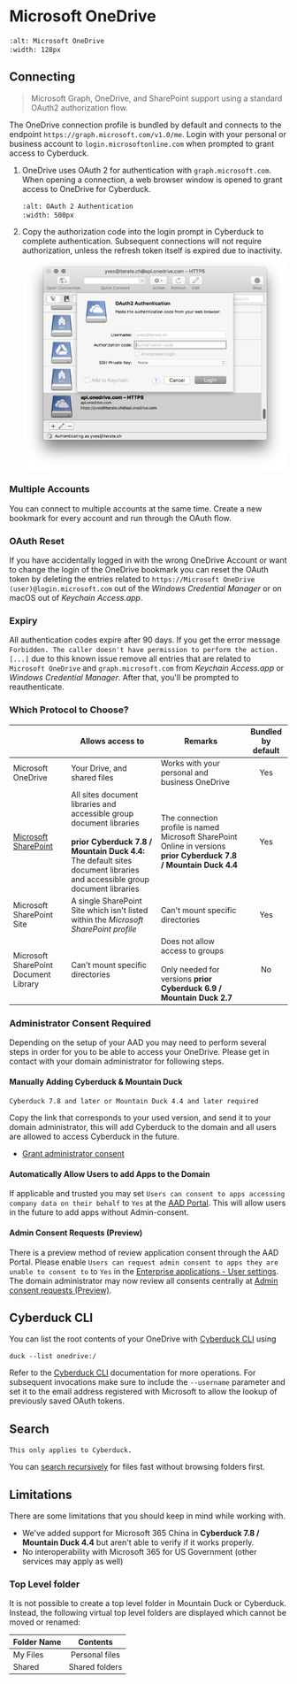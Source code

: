 Microsoft OneDrive
====

```{image} _images/onedrive.png
:alt: Microsoft OneDrive
:width: 128px
```

## Connecting

> Microsoft Graph, OneDrive, and SharePoint support using a standard OAuth2 authorization flow.

The OneDrive connection profile is bundled by default and connects to the endpoint `https://graph.microsoft.com/v1.0/me`. Login with your personal or business account to `login.microsoftonline.com` when prompted to grant access to Cyberduck.

1. OneDrive uses OAuth 2 for authentication with `graph.microsoft.com`. When opening a connection, a web browser window is opened to grant access to OneDrive for Cyberduck.
	```{image} _images/Microsoft_OneDrive_OAuth_Authorization.png
	:alt: OAuth 2 Authentication
	:width: 500px
	``` 
2. Copy the authorization code into the login prompt in Cyberduck to complete authentication. Subsequent connections will not require authorization, unless the refresh token itself is expired due to inactivity.
![OAuth 2 Prompt](_images/OneDrive_OAuth_2_Authorization.png)

### Multiple Accounts

You can connect to multiple accounts at the same time. Create a new bookmark for every account and run through the OAuth flow.

### OAuth Reset

If you have accidentally logged in with the wrong OneDrive Account or want to change the login of the OneDrive bookmark you can reset the OAuth token by deleting the entries related to `https://Microsoft OneDrive (user)@login.microsoft.com` out of the *Windows Credential Manager* or on macOS out of *Keychain Access.app*.

### Expiry

All authentication codes expire after 90 days. If you get the error message `Forbidden. The caller doesn't have permission to perform the action. [...]` due to this known issue remove all entries that are related to `Microsoft OneDrive` and `graph.microsoft.com` from *Keychain Access.app* or *Windows Credential Manager*. After that, you'll be prompted to reauthenticate.

### Which Protocol to Choose?

|  | Allows access to | Remarks | Bundled by default |
| --- | --- | --- | :---: |
| Microsoft OneDrive | Your Drive, and shared files	| Works with your personal and business OneDrive | Yes |
| [Microsoft SharePoint](sharepoint.md) | All sites document libraries and accessible group document libraries<br/><br/>**prior Cyberduck 7.8 / Mountain Duck 4.4:** The default sites document libraries and accessible group document libraries | The connection profile is named Microsoft SharePoint Online in versions **prior Cyberduck 7.8 / Mountain Duck 4.4** | Yes |
| Microsoft SharePoint Site | A single SharePoint Site which isn't listed within the *Microsoft SharePoint profile* | Can't mount specific directories | Yes |
| Microsoft SharePoint Document Library	| Can't mount specific directories | Does not allow access to groups<br/><br/>Only needed for versions **prior Cyberduck 6.9 / Mountain Duck 2.7** | No |

### Administrator Consent Required

Depending on the setup of your AAD you may need to perform several steps in order for you to be able to access your OneDrive. Please get in contact with your domain administrator for following steps.

#### Manually Adding Cyberduck & Mountain Duck

```{Important}
Cyberduck 7.8 and later or Mountain Duck 4.4 and later required
```

Copy the link that corresponds to your used version, and send it to your domain administrator, this will add Cyberduck to the domain and all users are allowed to access Cyberduck in the future.

* [Grant administrator consent](https://login.microsoftonline.com/organizations/v2.0/adminconsent?client_id=f40bc18f-cd02-4212-b7f1-15243e4e2ad3&redirect_uri=https://cyberduck.io/oauth&scope=sites.readwrite.all%20files.readwrite.all%20offline_access%20user.read)

#### Automatically Allow Users to add Apps to the Domain

If applicable and trusted you may set `Users can consent to apps accessing company data on their behalf` to `Yes` at the [AAD Portal](https://aad.portal.azure.com/#blade/Microsoft_AAD_IAM/StartboardApplicationsMenuBlade/UserSettings). This will allow users in the future to add apps without Admin-consent.

#### Admin Consent Requests (Preview)

There is a preview method of review application consent through the AAD Portal. Please enable `Users can request admin consent to apps they are unable to consent to` to `Yes` in the [Enterprise applications - User settings](https://aad.portal.azure.com/#blade/Microsoft_AAD_IAM/StartboardApplicationsMenuBlade/UserSettings). The domain administrator may now review all consents centrally at [Admin consent requests (Preview)](https://aad.portal.azure.com/#blade/Microsoft_AAD_IAM/StartboardApplicationsMenuBlade/AccessRequests).

## Cyberduck CLI

You can list the root contents of your OneDrive with [Cyberduck CLI](https://duck.sh/) using

	duck --list onedrive:/

Refer to the [Cyberduck CLI](../cli/index.md) documentation for more operations. For subsequent invocations make sure to include the `--username` parameter and set it to the email address registered with Microsoft to allow the lookup of previously saved OAuth tokens.

## Search

```{attention}
This only applies to Cyberduck.
```

You can [search recursively](../cyberduck/browser.md#filter-and-search) for files fast without browsing folders first.

## Limitations

There are some limitations that you should keep in mind while working with.

- We've added support for Microsoft 365 China in **Cyberduck 7.8 / Mountain Duck 4.4** but aren't able to verify if it works properly.
- No interoperability with Microsoft 365 for US Government (other services may apply as well)

### Top Level folder
It is not possible to create a top level folder in Mountain Duck or Cyberduck. Instead, the following virtual top level folders are displayed which cannot be moved or renamed:

| Folder Name |    Contents    |
|-------------|:--------------:|
| My Files    | Personal files |
| Shared      | Shared folders |

